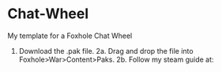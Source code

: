 # Chat-Wheel
My template for a Foxhole Chat Wheel

1. Download the .pak file.
2a. Drag and drop the file into Foxhole>War>Content>Paks.
2b. Follow my steam guide at: 
